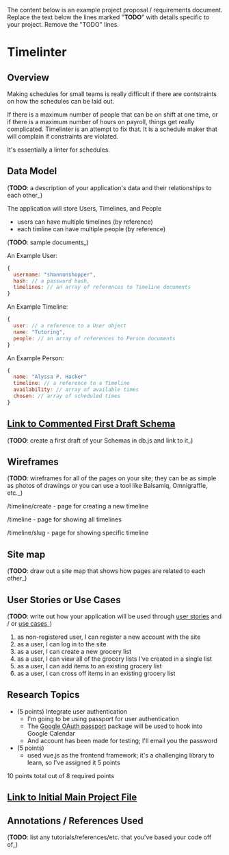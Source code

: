 The content below is an example project proposal / requirements document. Replace the text below the lines marked "**TODO**" with details specific to your project. Remove the "TODO" lines.

# Timelinter

## Overview

Making schedules for small teams is really difficult if there are contstraints on how the schedules can be laid out.

If there is a maximum number of people that can be on shift at one time, or if there is a maximum number of hours on payroll, things get really complicated. Timelinter is an attempt to fix that. It is a schedule maker that will complain if constraints are violated.

It's essentially a linter for schedules. 

## Data Model

(**TODO**: a description of your application's data and their relationships to each other\_)

The application will store Users, Timelines, and People

-   users can have multiple timelines (by reference)
-   each timline can have multiple people (by reference)

(**TODO**: sample documents\_)

An Example User:

```javascript
{
  username: "shannonshopper",
  hash: // a password hash,
  timelines: // an array of references to Timeline documents
}
```

An Example Timeline:

```javascript
{
  user: // a reference to a User object
  name: "Tutoring",
  people: // an array of references to Person documents
}
```

An Example Person:
```javascript
{
  name: "Alyssa P. Hacker"
  timeline: // a reference to a Timeline
  availability: // array of available times
  chosen: // array of scheduled times
}
```

## [Link to Commented First Draft Schema](db.js)

(**TODO**: create a first draft of your Schemas in db.js and link to it\_)

## Wireframes

(**TODO**: wireframes for all of the pages on your site; they can be as simple as photos of drawings or you can use a tool like Balsamiq, Omnigraffle, etc.\_)

/timeline/create - page for creating a new timeline

/timeline - page for showing all timelines

/timeline/slug - page for showing specific timeline 

## Site map

(**TODO**: draw out a site map that shows how pages are related to each other\_)

## User Stories or Use Cases

(**TODO**: write out how your application will be used through [user stories](http://en.wikipedia.org/wiki/User_story#Format) and / or [use cases](https://www.mongodb.com/download-center?jmp=docs&_ga=1.47552679.1838903181.1489282706#previous)\_)

1. as non-registered user, I can register a new account with the site
2. as a user, I can log in to the site
3. as a user, I can create a new grocery list
4. as a user, I can view all of the grocery lists I've created in a single list
5. as a user, I can add items to an existing grocery list
6. as a user, I can cross off items in an existing grocery list

## Research Topics

-   (5 points) Integrate user authentication
    -   I'm going to be using passport for user authentication
    -   The [Google OAuth passport](https://github.com/jaredhanson/passport-google-oauth2) package will be used to hook into Google Calendar
    -   And account has been made for testing; I'll email you the password
-   (5 points)
    -   used vue.js as the frontend framework; it's a challenging library to learn, so I've assigned it 5 points

10 points total out of 8 required points 

## [Link to Initial Main Project File](app.js)

## Annotations / References Used

(**TODO**: list any tutorials/references/etc. that you've based your code off of\_)

